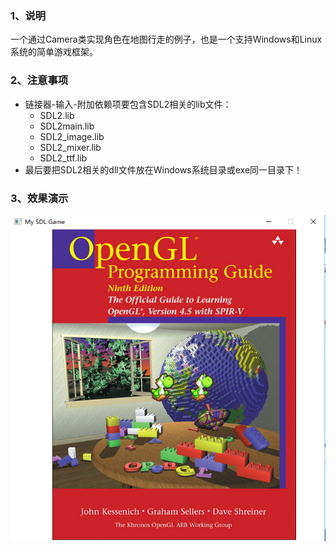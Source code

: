 ### 1、说明
一个通过Camera类实现角色在地图行走的例子，也是一个支持Windows和Linux系统的简单游戏框架。


### 2、注意事项
- 链接器-输入-附加依赖项要包含SDL2相关的lib文件：
  - SDL2.lib
  - SDL2main.lib
  - SDL2_image.lib
  - SDL2_mixer.lib
  - SDL2_ttf.lib
- 最后要把SDL2相关的dll文件放在Windows系统目录或exe同一目录下！


### 3、效果演示
![这里随便写文字](https://github.com/clw5180/SDL_Game_Framework/blob/master/example1.png)
